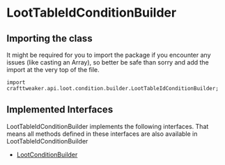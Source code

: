 # LootTableIdConditionBuilder

## Importing the class

It might be required for you to import the package if you encounter any issues (like casting an Array), so better be safe than sorry and add the import at the very top of the file.
```zenscript
import crafttweaker.api.loot.condition.builder.LootTableIdConditionBuilder;
```


## Implemented Interfaces
LootTableIdConditionBuilder implements the following interfaces. That means all methods defined in these interfaces are also available in LootTableIdConditionBuilder

- [LootConditionBuilder](/vanilla/api/loot/condition/builder/LootConditionBuilder)

